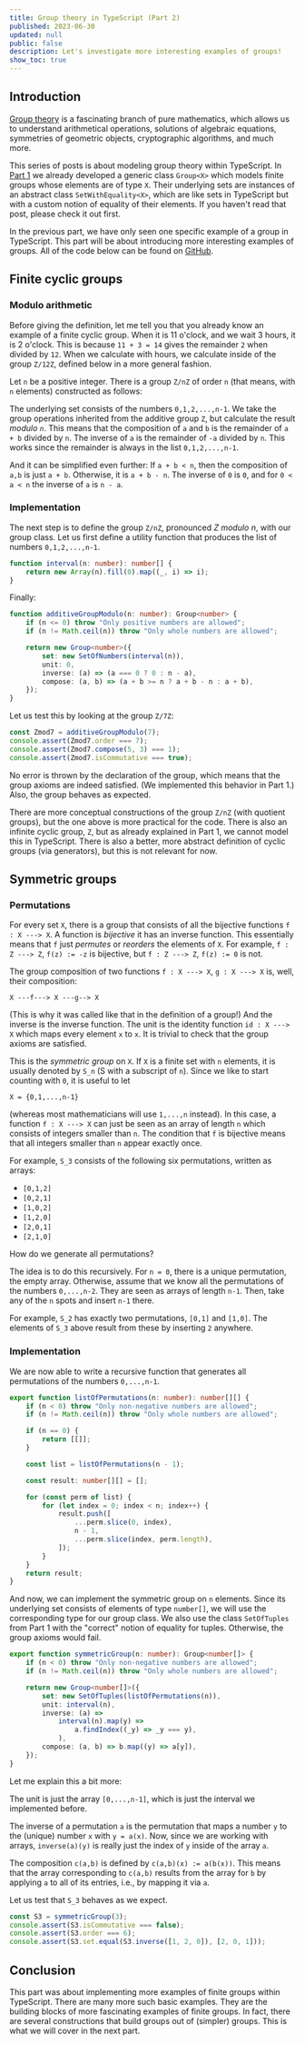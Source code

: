 ```yaml
---
title: Group theory in TypeScript (Part 2)
published: 2023-06-30
updated: null
public: false
description: Let's investigate more interesting examples of groups!
show_toc: true
---
```


## Introduction

[Group theory](https://en.wikipedia.org/wiki/Group_theory) is a fascinating branch of pure mathematics, which allows us to understand arithmetical operations, solutions of algebraic equations, symmetries of geometric objects, cryptographic algorithms, and much more.

This series of posts is about modeling group theory within TypeScript. In [Part 1](/blog/grouptheory-typescript-part1) we already developed a generic class `Group<X>` which models finite groups whose elements are of type `X`. Their underlying sets are instances of an abstract class `SetWithEquality<X>`, which are like sets in TypeScript but with a custom notion of equality of their elements. If you haven't read that post, please check it out first.

In the previous part, we have only seen one specific example of a group in TypeScript. This part will be about introducing more interesting examples of groups. All of the code below can be found on [GitHub](https://github.com/ScriptRaccoon/group-theory-typescript).

## Finite cyclic groups

### Modulo arithmetic

Before giving the definition, let me tell you that you already know an example of a finite cyclic group. When it is 11 o'clock, and we wait 3 hours, it is 2 o'clock. This is because `11 + 3 = 14` gives the remainder `2` when divided by `12`. When we calculate with hours, we calculate inside of the group `Z/12Z`, defined below in a more general fashion.

Let `n` be a positive integer. There is a group `Z/nZ` of order `n` (that means, with `n` elements) constructed as follows:

The underlying set consists of the numbers `0,1,2,...,n-1`. We take the group operations inherited from the additive group `Z`, but calculate the result _modulo `n`_. This means that the composition of `a` and `b` is the remainder of `a + b` divided by `n`. The inverse of `a` is the remainder of `-a` divided by `n`. This works since the remainder is always in the list `0,1,2,...,n-1`.

And it can be simplified even further: If `a + b < n`, then the composition of `a,b` is just `a + b`. Otherwise, it is `a + b - n`. The inverse of `0` is `0`, and for `0 < a < n` the inverse of `a` is `n - a`.

### Implementation

The next step is to define the group `Z/nZ`, pronounced _Z modulo n_, with our group class. Let us first define a utility function that produces the list of numbers `0,1,2,...,n-1`.

```typescript
function interval(n: number): number[] {
    return new Array(n).fill(0).map((_, i) => i);
}
```

Finally:

```typescript
function additiveGroupModulo(n: number): Group<number> {
    if (n <= 0) throw "Only positive numbers are allowed";
    if (n != Math.ceil(n)) throw "Only whole numbers are allowed";

    return new Group<number>({
        set: new SetOfNumbers(interval(n)),
        unit: 0,
        inverse: (a) => (a === 0 ? 0 : n - a),
        compose: (a, b) => (a + b >= n ? a + b - n : a + b),
    });
}
```

Let us test this by looking at the group `Z/7Z`:

```typescript
const Zmod7 = additiveGroupModulo(7);
console.assert(Zmod7.order === 7);
console.assert(Zmod7.compose(5, 3) === 1);
console.assert(Zmod7.isCommutative === true);
```

No error is thrown by the declaration of the group, which means that the group axioms are indeed satisfied. (We implemented this behavior in Part 1.) Also, the group behaves as expected.

There are more conceptual constructions of the group `Z/nZ` (with quotient groups), but the one above is more practical for the code. There is also an infinite cyclic group, `Z`, but as already explained in Part 1, we cannot model this in TypeScript. There is also a better, more abstract definition of cyclic groups (via generators), but this is not relevant for now.

## Symmetric groups

### Permutations

For every set `X`, there is a group that consists of all the bijective functions `f : X ---> X`. A function is _bijective_ it has an inverse function. This essentially means that `f` just _permutes_ or _reorders_ the elements of `X`. For example, `f : Z ---> Z`, `f(z) := -z` is bijective, but `f : Z ---> Z`, `f(z) := 0` is not.

The group composition of two functions `f : X ---> X`, `g : X ---> X` is, well, their composition:

`X ---f---> X ---g--> X`

(This is why it was called like that in the definition of a group!) And the inverse is the inverse function. The unit is the identity function `id : X ---> X` which maps every element `x` to `x`. It is trivial to check that the group axioms are satisfied.

This is the _symmetric group_ on `X`. If `X` is a finite set with `n` elements, it is usually denoted by `S_n` (S with a subscript of `n`). Since we like to start counting with `0`, it is useful to let

`X = {0,1,...,n-1}`

(whereas most mathematicians will use `1,...,n` instead). In this case, a function `f : X ---> X` can just be seen as an array of length `n` which consists of integers smaller than `n`. The condition that `f` is bijective means that all integers smaller than `n` appear exactly once.

For example, `S_3` consists of the following six permutations, written as arrays:

-   `[0,1,2]`
-   `[0,2,1]`
-   `[1,0,2]`
-   `[1,2,0]`
-   `[2,0,1]`
-   `[2,1,0]`

How do we generate all permutations?

The idea is to do this recursively. For `n = 0`, there is a unique permutation, the empty array. Otherwise, assume that we know all the permutations of the numbers `0,...,n-2`. They are seen as arrays of length `n-1`. Then, take any of the `n` spots and insert `n-1` there.

For example, `S_2` has exactly two permutations, `[0,1]` and `[1,0]`. The elements of `S_3` above result from these by inserting `2` anywhere.

### Implementation

We are now able to write a recursive function that generates all permutations of the numbers `0,...,n-1`.

```typescript
export function listOfPermutations(n: number): number[][] {
    if (n < 0) throw "Only non-negative numbers are allowed";
    if (n != Math.ceil(n)) throw "Only whole numbers are allowed";

    if (n == 0) {
        return [[]];
    }

    const list = listOfPermutations(n - 1);

    const result: number[][] = [];

    for (const perm of list) {
        for (let index = 0; index < n; index++) {
            result.push([
                ...perm.slice(0, index),
                n - 1,
                ...perm.slice(index, perm.length),
            ]);
        }
    }
    return result;
}
```

And now, we can implement the symmetric group on `n` elements. Since its underlying set consists of elements of type `number[]`, we will use the corresponding type for our group class. We also use the class `SetOfTuples` from Part 1 with the "correct" notion of equality for tuples. Otherwise, the group axioms would fail.

```typescript
export function symmetricGroup(n: number): Group<number[]> {
    if (n < 0) throw "Only non-negative numbers are allowed";
    if (n != Math.ceil(n)) throw "Only whole numbers are allowed";

    return new Group<number[]>({
        set: new SetOfTuples(listOfPermutations(n)),
        unit: interval(n),
        inverse: (a) =>
            interval(n).map(y) =>
                a.findIndex((_y) => _y === y),
            ),
        compose: (a, b) => b.map((y) => a[y]),
    });
}
```

Let me explain this a bit more:

The unit is just the array `[0,...,n-1]`, which is just the interval we implemented before.

The inverse of a permutation `a` is the permutation that maps a number `y` to the (unique) number `x` with `y = a(x)`. Now, since we are working with arrays, `inverse(a)(y)` is really just the index of `y` inside of the array `a`.

The composition `c(a,b)` is defined by `c(a,b)(x) := a(b(x))`. This means that the array corresponding to `c(a,b)` results from the array for `b` by applying `a` to all of its entries, i.e., by mapping it via `a`.

Let us test that `S_3` behaves as we expect.

```typescript
const S3 = symmetricGroup(3);
console.assert(S3.isCommutative === false);
console.assert(S3.order === 6);
console.assert(S3.set.equal(S3.inverse([1, 2, 0]), [2, 0, 1]));
```

## Conclusion

This part was about implementing more examples of finite groups within TypeScript. There are many more such basic examples. They are the building blocks of more fascinating examples of finite groups. In fact, there are several constructions that build groups out of (simpler) groups. This is what we will cover in the next part.
